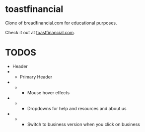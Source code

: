 # toastfinancial

Clone of breadfinancial.com for educational purposes.

Check it out at [toastfinancial.com](https://toastfinancial.com/).

# TODOS

- Header
- - Primary Header
- - - Mouse hover effects
- - - Dropdowns for help and resources and about us
- - - Switch to business version when you click on business
